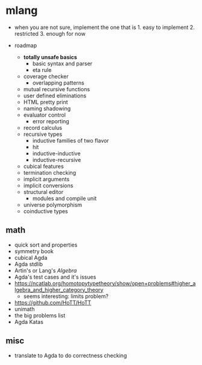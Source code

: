 
# mlang


* when you are not sure, implement the one that is 1. easy to implement 2. restricted 3. enough for now

* roadmap
    * **totally unsafe basics**
        * basic syntax and parser
        * eta rule
    * coverage checker
        * overlapping patterns
    * mutual recursive functions
    * user defined eliminations
    * HTML pretty print
    * naming shadowing
    * evaluator control
        * error reporting
    * record calculus
    * recursive types
        * inductive families of two flavor
        * hit
        * inductive-inductive
        * inductive-recursive
    * cubical features
    * termination checking
    * implicit arguments
    * implicit conversions
    * structural editor
        * modules and compile unit
    * universe polymorphism
    * coinductive types
    


## math

* quick sort and properties
* symmetry book
* cubical Agda
* Agda stdlib
* Artin's or Lang's *Algebra*
* Agda's test cases and it's issues
* https://ncatlab.org/homotopytypetheory/show/open+problems#higher_algebra_and_higher_category_theory
    * seems interesting: limits problem?
* https://github.com/HoTT/HoTT
* unimath
* the big problems list
* Agda Katas


## misc

* translate to Agda to do correctness checking